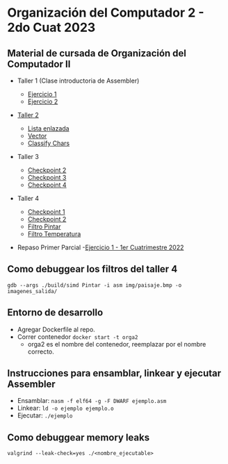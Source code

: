 # Organización del Computador 2 - 2do Cuat 2023

## Material de cursada de Organización del Computador II

- Taller 1 (Clase introductoria de Assembler)
	- [Ejercicio 1](1_Intro_Y_Assembler/Ej1/holamundo.asm)
	- [Ejercicio 2](1_Intro_Y_Assembler/Ej2/sumador.asm)
- [Taller 2](2_POO_Memoria_Dinámica/)
	- [Lista enlazada](2_POO_Memoria_Dinámica/lista_enlazada.c)
	- [Vector](2_POO_Memoria_Dinámica/vector.c)
	- [Classify Chars](2_POO_Memoria_Dinámica/classify_chars.c)
- Taller 3
	- [Checkpoint 2](3_Assemblyx86_Convención_C/solucion/checkpoint2.asm)
	- [Checkpoint 3](3_Assemblyx86_Convención_C/solucion/checkpoint3.asm)
	- [Checkpoint 4](3_Assemblyx86_Convención_C/solucion/checkpoint4.asm)
- Taller 4
	- [Checkpoint 1](4_SIMD/ej1y2/checkpoint1.asm)
	- [Checkpoint 2](4_SIMD/ej1y2/checkpoint2.asm)
	- [Filtro Pintar](4_SIMD/filters/Pintar_asm.asm)
	- [Filtro Temperatura](4_SIMD/filters/temperature_asm.asm)


- Repaso Primer Parcial
	-[Ejercicio 1 - 1er Cuatrimestre 2022](<Repaso\ 1er\ Parcial/Ejercicios\ Individuales\ para\ practicar\ pre-parcial/Parcial\ 1c2022/entregable/parcial-bundle.v0.1/solucion/ej1.asm>)
## Como debuggear los filtros del taller 4

`gdb --args ./build/simd Pintar -i asm img/paisaje.bmp -o imagenes_salida/`

## Entorno de desarrollo

- Agregar Dockerfile al repo.
- Correr contenedor `docker start -t orga2`
	- orga2 es el nombre del contenedor, reemplazar por el nombre correcto.

## Instrucciones para ensamblar, linkear y ejecutar Assembler

- Ensamblar: `nasm -f elf64 -g -F DWARF ejemplo.asm`
- Linkear: `ld -o ejemplo ejemplo.o`
- Ejecutar: `./ejemplo`

## Como debuggear memory leaks

`valgrind --leak-check=yes ./<nombre_ejecutable>`
